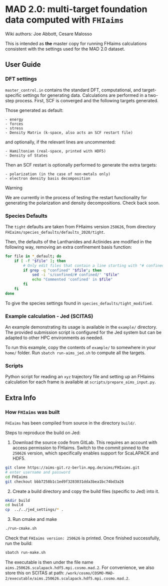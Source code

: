 # MAD 2.0: multi-target foundation data computed with `FHIaims`

Wiki authors: Joe Abbott, Cesare Malosso

This is intended as **the** master copy for running FHIaims calculations consistent with the settings used for the MAD 2.0 dataset.

## User Guide

### DFT settings

``master_control.in`` contains the standard DFT, computational, and target-specific settings for generating data. Calculations are performed in a two-step process. First, SCF is converged and the following targets generated.

Those generated as default:

    - energy
    - forces
    - stress
    - Density Matrix (k-space, also acts an SCF restart file)

and optionally, if the relevant lines are uncommented:

    - Hamiltonian (real-space, printed with HDF5)
    - Density of States

Then an SCF restart is optionally performed to generate the extra targets:

    - polarization (in the case of non-metals only)
    - electron density basis decomposition

> [!WARNING]
> We are currently in the process of testing the restart functionality for generating the polarization and density decompositions. Check back soon.

### Species Defaults

The `tight` defaults are taken from FHIaims version `250626`, from directory `FHIaims/species_defaults/defaults_2020/tight`.

Then, the defaults of the Lanthanides and Actinides are modified in the following way, removing an extra confinement basis function:

```bash
for file in *_default; do
    if [ -f "$file" ]; then
        # Only edit files that contain a line starting with "# confined"
        if grep -q "confined" "$file"; then
            sed -i 's/confined/# confined/' "$file"
            echo "Commented 'confined' in $file"
        fi
    fi
done
```

To give the species settings found in `species_defaults/tight_modified`.


### Example calculation - Jed (SCITAS)

An example demonstrating its usage is available in the `example/` directory. 
The provided submission script is configured for the Jed system but can be 
adapted to other HPC environments as needed.

To run this example, copy the contents of `example/` to somewhere in your `home/`
folder. Run `sbatch run-aims_jed.sh` to compute all the targets.


### Scripts

Python script for reading an `xyz` trajectory file and setting up an FHIaims 
calculation for each frame is available at `scripts/prepare_aims_input.py`.

## Extra Info

### How `FHIaims` was built

`FHIaims` has been compiled from source in the directory `build/`.

Steps to reproduce the build on Jed:

1. Download the source code from GitLab. This requires an account with access permission
   to FHIaims. Switch to the commit pinned to the `250626` version, which specifically 
   enables support for ScaLAPACK and HDF5.

```bash
git clone https://aims-git.rz-berlin.mpg.de/aims/FHIaims.git
# enter username and password
cd FHIaims
git checkout bbb7258b1c1ed9f3283031dda3bea1bc74bd3a26
```

2. Create a build directory and copy the build files (specific to Jed) into it.

```bash
mkdir build
cd build
cp  ../../jed_settings/* .
```

3. Run cmake and make

```bash
./run-cmake.sh
```
Check that `FHIaims version: 250626` is printed. Once finished successfully, run the
build:

```bash
sbatch run-make.sh
```

The executable is then under the file name `aims.250626.scalapack.hdf5.mpi.cosmo.mad.2`. For convenience, we also store this on SCITAS at path: `/work/cosmo/COSMO-MAD-2/executable/aims.250626.scalapack.hdf5.mpi.cosmo.mad.2`.

